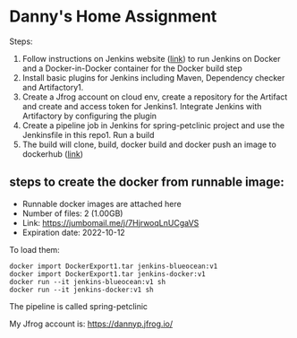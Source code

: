 # Danny's Home Assignment
Steps:

1. Follow instructions on Jenkins website ([link](https://www.jenkins.io/doc/book/installing/docker/)) to run Jenkins on Docker and a Docker-in-Docker container for the Docker build step
1. Install basic plugins for Jenkins including Maven, Dependency checker and Artifactory1.
2.  Create a Jfrog account on cloud env, create a repository for the Artifact and create and access token for Jenkins1. Integrate Jenkins with Artifactory by configuring the plugin
3. Create a pipeline job in Jenkins for spring-petclinic project and use the Jenkinsfile in this repo1. Run a build
4. The build will clone, build, docker build and docker push an image to dockerhub ([link](https://hub.docker.com/repository/docker/dannyparizada/dockerhubrepo))




## steps to create the docker from runnable image:

* Runnable docker images are attached here
* Number of files: 2 (1.00GB)
* Link: https://jumbomail.me/j/7HjrwoqLnUCgaVS
* Expiration date: 2022-10-12


To load them:

```
docker import DockerExport1.tar jenkins-blueocean:v1
docker import DockerExport1.tar jenkins-docker:v1
docker run --it jenkins-blueocean:v1 sh
docker run --it jenkins-docker:v1 sh
```
The pipeline is called spring-petclinic


My Jfrog account is: https://dannyp.jfrog.io/


